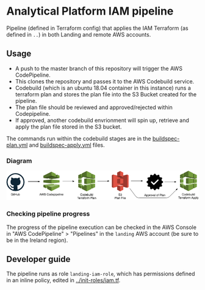 # Analytical Platform IAM pipeline

Pipeline (defined in Terraform config) that applies the IAM Terraform (as defined in `..`) in both Landing and remote AWS accounts.

## Usage

* A push to the master branch of this repository will trigger the AWS CodePipeline.
* This clones the repository and passes it to the AWS Codebuild service.
* Codebuild (which is an ubuntu 18.04 container in this instance) runs a terraform plan and stores the plan file into the S3 Bucket created for the pipeline.
* The plan file should be reviewed and approved/rejected within Codepipeline.
* If approved, another codebuild envrionment will spin up, retrieve and apply the plan file stored in the S3 bucket.

The commands run within the codebuild stages are in the [buildspec-plan.yml](buildspec-plan.yml) and [buildspec-apply.yml](buildspec-apply.yml) files.

### Diagram

![Image](iam-pipeline.png?raw=true)

### Checking pipeline progress

The progress of the pipeline execution can be checked in the AWS Console in "AWS CodePipeline" > "Pipelines" in the `landing` AWS account (be sure to be in the Ireland region).

## Developer guide

The pipeline runs as role `landing-iam-role`, which has permissions defined in an inline policy, edited in [../init-roles/iam.tf](../init-roles/iam.tf).

